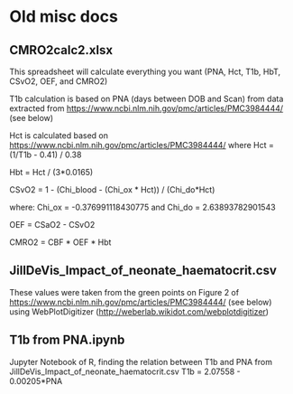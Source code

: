 # Old misc docs

## CMRO2calc2.xlsx

This spreadsheet will calculate everything you want (PNA, Hct, T1b, HbT, CSvO2, OEF, and CMRO2)

T1b calculation is based on PNA (days between DOB and Scan) from data extracted from https://www.ncbi.nlm.nih.gov/pmc/articles/PMC3984444/ (see below)

Hct is calculated based on https://www.ncbi.nlm.nih.gov/pmc/articles/PMC3984444/ where Hct = (1/T1b - 0.41) / 0.38

Hbt = Hct / (3*0.0165)

CSvO2 = 1 - (Chi_blood - (Chi_ox * Hct)) / (Chi_do*Hct)

where: Chi_ox = -0.376991118430775
and Chi_do = 2.63893782901543

OEF = CSaO2 - CSvO2

CMRO2 = CBF * OEF * Hbt

## JillDeVis_Impact_of_neonate_haematocrit.csv

These values were taken from the green points on Figure 2 of https://www.ncbi.nlm.nih.gov/pmc/articles/PMC3984444/ (see below) using WebPlotDigitizer (http://weberlab.wikidot.com/webplotdigitizer)

## T1b from PNA.ipynb

Jupyter Notebook of R, finding the relation between T1b and PNA from JillDeVis_Impact_of_neonate_haematocrit.csv
T1b = 2.07558 - 0.00205*PNA

